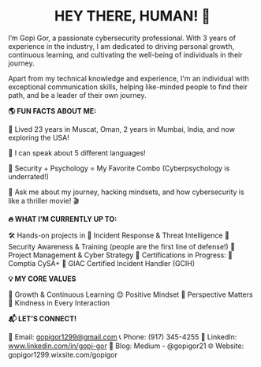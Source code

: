 

<div align="center">
<h1> HEY THERE, HUMAN! 👋 </h1>
</div>

I’m Gopi Gor, a passionate cybersecurity professional. With 3 years of experience in the industry, I am dedicated to driving personal growth, continuous learning, and cultivating the well-being of individuals in their journey.

Apart from my technical knowledge and experience, I'm an individual with exceptional communication skills, helping like-minded people to find their path, and be a leader of their own journey.

**🌎 FUN FACTS ABOUT ME:** <p>

🔹 Lived 23 years in Muscat, Oman, 2 years in Mumbai, India, and now exploring the USA! <p>
🔹 I can speak about 5 different languages! <p>
🔹 Security + Psychology = My Favorite Combo (Cyberpsychology is underrated!) <p>
🔹 Ask me about my journey, hacking mindsets, and how cybersecurity is like a thriller movie! 🎬


**🔥 WHAT I'M CURRENTLY UP TO:**

🛠 Hands-on projects in
🔹 Incident Response & Threat Intelligence
🔹 Security Awareness & Training (people are the first line of defense!)
🔹 Project Management & Cyber Strategy
🎯 Certifications in Progress: 
🔹 Comptia CySA+ 
🔹 GIAC Certified Incident Handler (GCIH)


**💡 MY CORE VALUES**

🌱 Growth & Continuous Learning
😊 Positive Mindset
🔎 Perspective Matters
💙 Kindness in Every Interaction


**📬 LET’S CONNECT!**

📧 Email: gopigor1299@gmail.com
📞 Phone: (917) 345-4255
💼 LinkedIn: www.linkedin.com/in/gopi-gor
📝 Blog: Medium - @gopigor21
🌐 Website: gopigor1299.wixsite.com/gopigor

